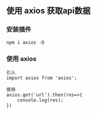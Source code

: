 ## 使用 axios 获取api数据

### 安装插件
```
npm i axios -D
```
### 使用 axios
```
引入
import axios from 'axios';

使用
axios.get('url').then(res=>{
    console.log(res);
})
```